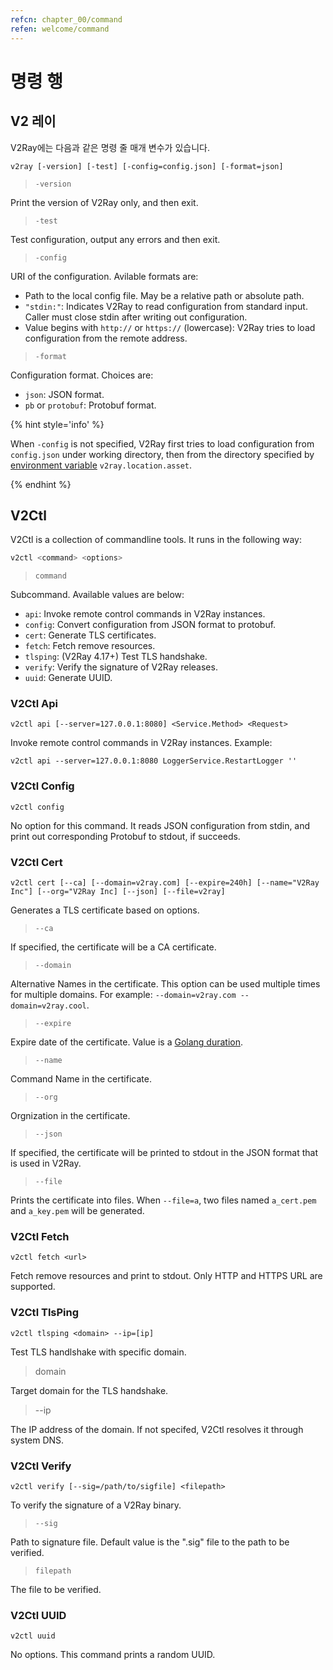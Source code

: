 ```yaml
---
refcn: chapter_00/command
refen: welcome/command
---
```


# 명령 행

## V2 레이

V2Ray에는 다음과 같은 명령 줄 매개 변수가 있습니다.

```shell
v2ray [-version] [-test] [-config=config.json] [-format=json]
```

> `-version`

Print the version of V2Ray only, and then exit.

> `-test`

Test configuration, output any errors and then exit.

> `-config`

URI of the configuration. Avilable formats are:

* Path to the local config file. May be a relative path or absolute path.
* `"stdin:"`: Indicates V2Ray to read configuration from standard input. Caller must close stdin after writing out configuration.
* Value begins with `http://` or `https://` (lowercase): V2Ray tries to load configuration from the remote address.

> `-format`

Configuration format. Choices are:

* `json`: JSON format.
* `pb` or `protobuf`: Protobuf format.

{% hint style='info' %}

When `-config` is not specified, V2Ray first tries to load configuration from `config.json` under working directory, then from the directory specified by [environment variable](../configuration/env.md) `v2ray.location.asset`.

{% endhint %}

## V2Ctl

V2Ctl is a collection of commandline tools. It runs in the following way:

```bash
v2ctl <command> <options>
```

> `command`

Subcommand. Available values are below:

* `api`: Invoke remote control commands in V2Ray instances.
* `config`: Convert configuration from JSON format to protobuf.
* `cert`: Generate TLS certificates.
* `fetch`: Fetch remove resources.
* `tlsping`: (V2Ray 4.17+) Test TLS handshake.
* `verify`: Verify the signature of V2Ray releases.
* `uuid`: Generate UUID.

### V2Ctl Api

`v2ctl api [--server=127.0.0.1:8080] <Service.Method> <Request>`

Invoke remote control commands in V2Ray instances. Example:

`v2ctl api --server=127.0.0.1:8080 LoggerService.RestartLogger ''`

### V2Ctl Config

`v2ctl config`

No option for this command. It reads JSON configuration from stdin, and print out corresponding Protobuf to stdout, if succeeds.

### V2Ctl Cert

`v2ctl cert [--ca] [--domain=v2ray.com] [--expire=240h] [--name="V2Ray Inc"] [--org="V2Ray Inc] [--json] [--file=v2ray]`

Generates a TLS certificate based on options.

> `--ca`

If specified, the certificate will be a CA certificate.

> `--domain`

Alternative Names in the certificate. This option can be used multiple times for multiple domains. For example: `--domain=v2ray.com --domain=v2ray.cool`.

> `--expire`

Expire date of the certificate. Value is a [Golang duration](https://golang.org/pkg/time/#ParseDuration).

> `--name`

Command Name in the certificate.

> `--org`

Orgnization in the certificate.

> `--json`

If specified, the certificate will be printed to stdout in the JSON format that is used in V2Ray.

> `--file`

Prints the certificate into files. When `--file=a`, two files named `a_cert.pem` and `a_key.pem` will be generated.

### V2Ctl Fetch

`v2ctl fetch <url>`

Fetch remove resources and print to stdout. Only HTTP and HTTPS URL are supported.

### V2Ctl TlsPing

`v2ctl tlsping <domain> --ip=[ip]`

Test TLS handlshake with specific domain.

> domain

Target domain for the TLS handshake.

> --ip

The IP address of the domain. If not specifed, V2Ctl resolves it through system DNS.

### V2Ctl Verify

`v2ctl verify [--sig=/path/to/sigfile] <filepath>`

To verify the signature of a V2Ray binary.

> `--sig`

Path to signature file. Default value is the ".sig" file to the path to be verified.

> `filepath`

The file to be verified.

### V2Ctl UUID

`v2ctl uuid`

No options. This command prints a random UUID.